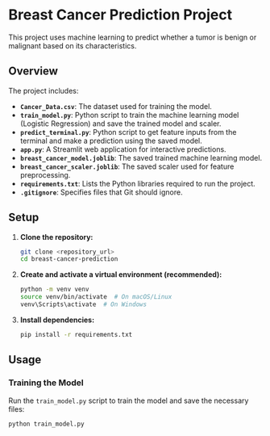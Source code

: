 # Breast Cancer Prediction Project

This project uses machine learning to predict whether a tumor is benign or malignant based on its characteristics.

## Overview

The project includes:

* **`Cancer_Data.csv`**: The dataset used for training the model.
* **`train_model.py`**: Python script to train the machine learning model (Logistic Regression) and save the trained model and scaler.
* **`predict_terminal.py`**: Python script to get feature inputs from the terminal and make a prediction using the saved model.
* **`app.py`**: A Streamlit web application for interactive predictions.
* **`breast_cancer_model.joblib`**: The saved trained machine learning model.
* **`breast_cancer_scaler.joblib`**: The saved scaler used for feature preprocessing.
* **`requirements.txt`**: Lists the Python libraries required to run the project.
* **`.gitignore`**: Specifies files that Git should ignore.

## Setup

1.  **Clone the repository:**
    ```bash
    git clone <repository_url>
    cd breast-cancer-prediction
    ```

2.  **Create and activate a virtual environment (recommended):**
    ```bash
    python -m venv venv
    source venv/bin/activate  # On macOS/Linux
    venv\Scripts\activate  # On Windows
    ```

3.  **Install dependencies:**
    ```bash
    pip install -r requirements.txt
    ```

## Usage

### Training the Model

Run the `train_model.py` script to train the model and save the necessary files:

```bash
python train_model.py
